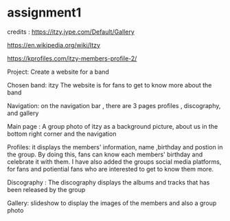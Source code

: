 # assignment1
credits : https://itzy.jype.com/Default/Gallery

https://en.wikipedia.org/wiki/Itzy

https://kprofiles.com/itzy-members-profile-2/

Project: Create a website for a band 

Chosen band: itzy 
The website is for fans to get to know more about the band 

Navigation: 
on the navigation bar , there are 3 pages profiles , discography, and gallery 


Main page :
A group photo of itzy as a background picture, about us in the bottom right corner and the navigation 

Profiles: it displays the members' information, name ,birthday and postion in the group. By doing this, fans can know each members' birthday and celebrate it with them. I have also added the groups social media platforms, for fans and potiential fans who are interested to get to know them more. 

Discography : The discography displays the albums and tracks that has been released by the group 

Gallery: slideshow to display the images of the members and also a group photo  

